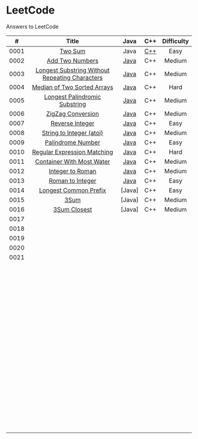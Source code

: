 # LeetCode
Answers to LeetCode

|  #   |                            Title                             |                             Java                             |                             C++                              | Difficulty |
| :--: | :----------------------------------------------------------: | :----------------------------------------------------------: | :----------------------------------------------------------: | :--------: |
| 0001 |      [Two Sum](https://leetcode.com/problems/two-sum/)       |                             Java                             | [C++](https://github.com/CarlBye/LeetCode/blob/master/src/0001_Two_Sum/two_sum.cpp) |    Easy    |
| 0002 | [Add Two Numbers](https://leetcode.com/problems/add-two-numbers/) | [Java](https://github.com/CarlBye/LeetCode/blob/master/src/0002_Add_Two_Numbers/add_two_numbers.java) |                             C++                              |   Medium   |
| 0003 | [Longest Substring Without Repeating Characters](https://leetcode.com/problems/longest-substring-without-repeating-characters/) | [Java](https://github.com/CarlBye/LeetCode/blob/master/src/0003_Longest_Substring_Without_Repeating_Characters/longest_substring_without_repeating_characters.java) |                             C++                              |   Medium   |
| 0004 | [Median of Two Sorted Arrays](https://leetcode.com/problems/median-of-two-sorted-arrays/) | [Java](https://github.com/CarlBye/LeetCode/blob/master/src/0004_Median_of_Two_Sorted_Arrays/median_of_two_sorted_arrays.java) |                             C++                              |    Hard    |
| 0005 | [Longest Palindromic Substring](https://leetcode.com/problems/longest-palindromic-substring/) | [Java](https://github.com/CarlBye/LeetCode/blob/master/src/0005_Longest_Palindromic_Substring/longest_palindromic_substring.java) |                             C++                              |   Medium   |
| 0006 | [ZigZag Conversion](https://leetcode.com/problems/zigzag-conversion/) | [Java](https://github.com/CarlBye/LeetCode/blob/master/src/0006_ZigZag_Conversion/zigzag_conversion.java) |                             C++                              |   Medium   |
| 0007 | [Reverse Integer](https://leetcode.com/problems/reverse-integer/) | [Java](https://github.com/CarlBye/LeetCode/blob/master/src/0007_Reverse_Integer/reverse_integer.java) |                             C++                              |    Easy    |
| 0008 | [String to Integer (atoi)](https://leetcode.com/problems/string-to-integer-atoi/) | [Java](https://github.com/CarlBye/LeetCode/blob/master/src/0008_String_to_Integer(atoi)/string_to_integer(atoi).java) |                             C++                              |   Medium   |
| 0009 | [Palindrome Number](https://leetcode.com/problems/palindrome-number/) | [Java](https://github.com/CarlBye/LeetCode/blob/master/src/0009_Palindrome_Number/palindrome_number.java) |                             C++                              |    Easy    |
| 0010 | [Regular Expression Matching](https://leetcode.com/problems/regular-expression-matching) | [Java](https://github.com/CarlBye/LeetCode/blob/master/src/0010_Regular_Expression_Matching/regular_expression_matching.java) |                             C++                              |    Hard    |
| 0011 | [Container With Most Water](https://leetcode.com/problems/queue-reconstruction-by-height/) | [Java](https://github.com/CarlBye/LeetCode/blob/master/src/0011_Container_With_Most_Water/container_with_most_water.java) |                             C++                              |   Medium   |
| 0012 | [Integer to Roman](https://leetcode.com/problems/integer-to-roman) | [Java](https://github.com/CarlBye/LeetCode/blob/master/src/0012_Integer_to_Roman/integer_to_roman.java) |                             C++                              |   Medium   |
| 0013 | [Roman to Integer](https://leetcode.com/problems/roman-to-integer/) | [Java](https://github.com/CarlBye/LeetCode/blob/master/src/0013_Roman_to_Integer/roman_to_integer.java) |                             C++                              |    Easy    |
| 0014 | [Longest Common Prefix](https://leetcode.com/problems/longest-common-prefix/) |                            [Java]                            |                             C++                              |    Easy    |
| 0015 |         [3Sum](https://leetcode.com/problems/3sum/)          |                            [Java]                            |                             C++                              |   Medium   |
| 0016 | [3Sum Closest](https://leetcode.com/problems/3Sum-Closest/)  |                            [Java]                            |                             C++                              |   Medium   |
| 0017 |                                                              |                                                              |                                                              |            |
| 0018 |                                                              |                                                              |                                                              |            |
| 0019 |                                                              |                                                              |                                                              |            |
| 0020 |                                                              |                                                              |                                                              |            |
| 0021 |                                                              |                                                              |                                                              |            |
|      |                                                              |                                                              |                                                              |            |
|      |                                                              |                                                              |                                                              |            |
|      |                                                              |                                                              |                                                              |            |
|      |                                                              |                                                              |                                                              |            |
|      |                                                              |                                                              |                                                              |            |
|      |                                                              |                                                              |                                                              |            |
|      |                                                              |                                                              |                                                              |            |
|      |                                                              |                                                              |                                                              |            |
|      |                                                              |                                                              |                                                              |            |
|      |                                                              |                                                              |                                                              |            |
|      |                                                              |                                                              |                                                              |            |
|      |                                                              |                                                              |                                                              |            |
|      |                                                              |                                                              |                                                              |            |
|      |                                                              |                                                              |                                                              |            |
|      |                                                              |                                                              |                                                              |            |
|      |                                                              |                                                              |                                                              |            |
|      |                                                              |                                                              |                                                              |            |
|      |                                                              |                                                              |                                                              |            |
|      |                                                              |                                                              |                                                              |            |
|      |                                                              |                                                              |                                                              |            |
|      |                                                              |                                                              |                                                              |            |
|      |                                                              |                                                              |                                                              |            |
|      |                                                              |                                                              |                                                              |            |
|      |                                                              |                                                              |                                                              |            |
|      |                                                              |                                                              |                                                              |            |
|      |                                                              |                                                              |                                                              |            |
|      |                                                              |                                                              |                                                              |            |
|      |                                                              |                                                              |                                                              |            |
|      |                                                              |                                                              |                                                              |            |
|      |                                                              |                                                              |                                                              |            |
|      |                                                              |                                                              |                                                              |            |
|      |                                                              |                                                              |                                                              |            |
|      |                                                              |                                                              |                                                              |            |
|      |                                                              |                                                              |                                                              |            |
|      |                                                              |                                                              |                                                              |            |
|      |                                                              |                                                              |                                                              |            |
|      |                                                              |                                                              |                                                              |            |
|      |                                                              |                                                              |                                                              |            |
|      |                                                              |                                                              |                                                              |            |
|      |                                                              |                                                              |                                                              |            |
|      |                                                              |                                                              |                                                              |            |
|      |                                                              |                                                              |                                                              |            |
|      |                                                              |                                                              |                                                              |            |
|      |                                                              |                                                              |                                                              |            |
|      |                                                              |                                                              |                                                              |            |
|      |                                                              |                                                              |                                                              |            |
|      |                                                              |                                                              |                                                              |            |
|      |                                                              |                                                              |                                                              |            |
|      |                                                              |                                                              |                                                              |            |
|      |                                                              |                                                              |                                                              |            |
|      |                                                              |                                                              |                                                              |            |
|      |                                                              |                                                              |                                                              |            |
|      |                                                              |                                                              |                                                              |            |
|      |                                                              |                                                              |                                                              |            |
|      |                                                              |                                                              |                                                              |            |
|      |                                                              |                                                              |                                                              |            |
|      |                                                              |                                                              |                                                              |            |
|      |                                                              |                                                              |                                                              |            |
|      |                                                              |                                                              |                                                              |            |
|      |                                                              |                                                              |                                                              |            |
|      |                                                              |                                                              |                                                              |            |
|      |                                                              |                                                              |                                                              |            |
|      |                                                              |                                                              |                                                              |            |
|      |                                                              |                                                              |                                                              |            |
|      |                                                              |                                                              |                                                              |            |
|      |                                                              |                                                              |                                                              |            |
|      |                                                              |                                                              |                                                              |            |
|      |                                                              |                                                              |                                                              |            |
|      |                                                              |                                                              |                                                              |            |
|      |                                                              |                                                              |                                                              |            |
|      |                                                              |                                                              |                                                              |            |
|      |                                                              |                                                              |                                                              |            |
|      |                                                              |                                                              |                                                              |            |
|      |                                                              |                                                              |                                                              |            |
|      |                                                              |                                                              |                                                              |            |
|      |                                                              |                                                              |                                                              |            |
|      |                                                              |                                                              |                                                              |            |



